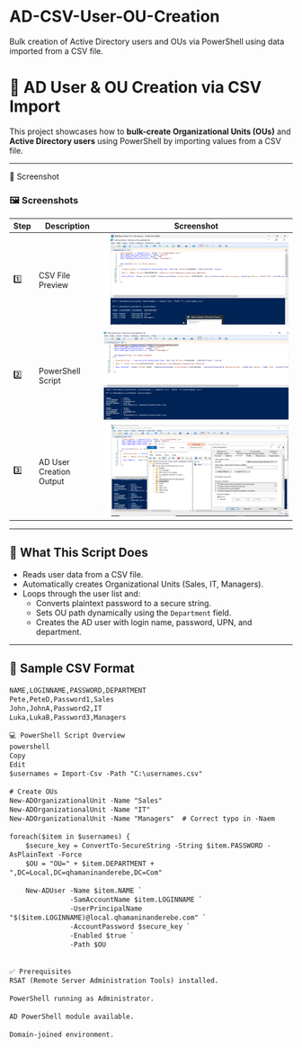 # AD-CSV-User-OU-Creation
Bulk creation of Active Directory users and OUs via PowerShell using data imported from a CSV file.

# 📄 AD User & OU Creation via CSV Import

This project showcases how to **bulk-create Organizational Units (OUs)** and **Active Directory users** using PowerShell by importing values from a CSV file.

---
📸 Screenshot

### 🖼️ Screenshots

| Step | Description               | Screenshot |
|------|---------------------------|------------|
| 1️⃣   | CSV File Preview          | ![CSV Preview](./users_from_csv_file/step_1.png) |
| 2️⃣   | PowerShell Script         | ![Script Editor](./users_from_csv_file/step_2.png) |
| 3️⃣   | AD User Creation Output   | ![AD Output](./users_from_csv_file/step_3.png) |



---

## 📌 What This Script Does

- Reads user data from a CSV file.
- Automatically creates Organizational Units (Sales, IT, Managers).
- Loops through the user list and:
  - Converts plaintext password to a secure string.
  - Sets OU path dynamically using the `Department` field.
  - Creates the AD user with login name, password, UPN, and department.

---

## 🧪 Sample CSV Format

```csv
NAME,LOGINNAME,PASSWORD,DEPARTMENT
Pete,PeteD,Password1,Sales
John,JohnA,Password2,IT
Luka,LukaB,Password3,Managers

💻 PowerShell Script Overview
powershell
Copy
Edit
$usernames = Import-Csv -Path "C:\usernames.csv"

# Create OUs
New-ADOrganizationalUnit -Name "Sales"
New-ADOrganizationalUnit -Name "IT"
New-ADOrganizationalUnit -Name "Managers"  # Correct typo in -Naem

foreach($item in $usernames) {
    $secure_key = ConvertTo-SecureString -String $item.PASSWORD -AsPlainText -Force
    $OU = "OU=" + $item.DEPARTMENT + ",DC=Local,DC=qhamaninanderebe,DC=Com"

    New-ADUser -Name $item.NAME `
               -SamAccountName $item.LOGINNAME `
               -UserPrincipalName "$($item.LOGINNAME)@local.qhamaninanderebe.com" `
               -AccountPassword $secure_key `
               -Enabled $true `
               -Path $OU


✅ Prerequisites
RSAT (Remote Server Administration Tools) installed.

PowerShell running as Administrator.

AD PowerShell module available.

Domain-joined environment.





























